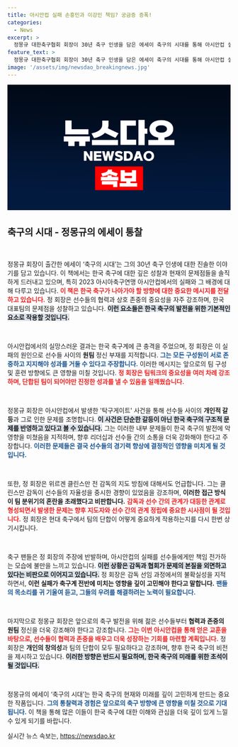 ```yaml
---
title: 아시안컵 실패 손흥민과 이강인 책임? 궁금증 증폭!
categories:
  - News
excerpt: >
  정몽규 대한축구협회 회장이 30년 축구 인생을 담은 에세이 축구의 시대를 통해 아시안컵 실패와 탁구 게이트의 진실을 고백한다. 선수 간 갈등과 감독의 전술 부재로 인한 결과를 비판하며, 원팀 정신의 필요성을 강조한다.
feature_text: >
  정몽규 대한축구협회 회장이 30년 축구 인생을 담은 에세이 축구의 시대를 통해 아시안컵 실패와 탁구 게이트의 진실을 고백한다. 선수 간 갈등과 감독의 전술 부재로 인한 결과를 비판하며, 원팀 정신의 필요성을 강조한다.
image: '/assets/img/newsdao_breakingnews.jpg'
---
```


<p><img src="/assets/img/newsdao_breakingnews.jpg" alt="firstkoreanews 속보" /></p>

<h2 data-ke-size="size26">축구의 시대 - 정몽규의 에세이 통찰</h2>

<p data-ke-size="size16">&nbsp;</p>

<p>정몽규 회장이 출간한 에세이 ‘축구의 시대’는 그의 30년 축구 인생에 대한 진솔한 이야기를 담고 있습니다. 이 책에서는 한국 축구에 대한 깊은 성찰과 현재의 문제점들을 솔직하게 드러내고 있으며, 특히 2023 아시아축구연맹 아시안컵에서의 실패와 그 배경에 대해 다루고 있습니다. <b><span style="color: #ee2323;">이 책은 한국 축구가 나아가야 할 방향에 대한 중요한 메시지를 전달하고 있습니다.</span></b> 정 회장은 선수들의 협력과 상호 존중의 중요성을 자주 강조하며, 한국 대표팀의 문제점을 성찰하고 있습니다. <b><span style="background-color: #21538527;">이런 요소들은 한국 축구의 발전을 위한 기본적인 요소로 작용할 것입니다.</span></b> </p>

<p data-ke-size="size16">&nbsp;</p>

<p>아시안컵에서의 실망스러운 결과는 한국 축구계에 큰 충격을 주었으며, 정 회장은 이 실패의 원인으로 선수들 사이의 <b>원팀</b> 정신 부재를 지적합니다. <b><span style="color: #1a5490;">그는 모든 구성원이 서로 존중하고 지지해야 성과를 거둘 수 있다고 주장합니다.</span></b> 이러한 메시지는 앞으로의 팀 구성 및 훈련 방향에도 큰 영향을 미칠 것입니다. <b><span style="color: #ee2323;">정 회장은 팀워크의 중요성을 여러 차례 강조하며, 단합된 팀이 되어야만 진정한 성과를 낼 수 있음을 일깨웠습니다.</span></b></p>

<p data-ke-size="size16">&nbsp;</p>

<p>정몽규 회장은 아시안컵에서 발생한 '탁구게이트' 사건을 통해 선수들 사이의 <b>개인적 갈등</b>과 그로 인한 문제를 조명합니다. <b><span style="background-color: #21538527;">이 사건은 단순한 갈등이 아닌 한국 축구의 구조적 문제를 반영하고 있다고 볼 수 있습니다.</span></b> 그는 이러한 내부 문제들이 한국 축구의 발전에 악영향을 미쳤음을 지적하며, 향후 리더십과 선수들 간의 소통을 더욱 강화해야 한다고 주장합니다. <b><span style="color: #1a5490;">이러한 문제들은 결국 선수들의 경기력 향상에 결정적인 영향을 미치게 될 것입니다.</span></b></p>

<p data-ke-size="size16">&nbsp;</p>

<p>또한, 정 회장은 위르겐 클린스만 전 감독의 지도 방침에 대해서도 언급합니다. 그는 클린스만 감독이 선수들의 자율성을 중시한 경향이 있었음을 강조하며, <b>이러한 접근 방식이 팀 분위기의 혼란을 초래했다고 비판합니다.</b> <b><span style="color: #ee2323;">감독과 선수 간의 관계가 대등한 관계로 형성되면서 발생한 문제는 향후 지도자와 선수 간의 관계 정립에 중요한 시사점이 될 것입니다.</span></b> 정 회장은 현대 축구에서 팀의 단합이 어떻게 중요하게 작용하는지를 다시 한번 상기시킵니다.</p>

<p data-ke-size="size16">&nbsp;</p>

<p>축구 팬들은 정 회장의 주장에 반발하며, 아시안컵의 실패를 선수들에게만 책임 전가하는 모습에 불만을 느끼고 있습니다. <b><span style="background-color: #21538527;">이런 상황은 감독과 협회가 문제의 본질을 외면하고 있다는 비판으로 이어지고 있습니다.</span></b> 정 회장은 감독 선임 과정에서의 불확실성을 지적하면서, <b>이런 실패가 축구계 전반에 미치는 영향을 깊이 고민해야 한다고 말합니다.</b> <b><span style="color: #1a5490;">팬들의 목소리를 귀 기울여 듣고, 그들의 우려를 해결하려는 노력이 필요합니다.</span></b></p>

<p data-ke-size="size16">&nbsp;</p>

<p>마지막으로 정몽규 회장은 앞으로의 축구 발전을 위해 젊은 선수들부터 <b>협력과 존중의 원팀</b> 정신을 더욱 강조해야 한다고 강조합니다. <b><span style="color: #ee2323;">그는 이번 아시안컵을 통해 얻은 교훈을 바탕으로, 선수들이 협력과 존중을 배우고 더욱 성장하는 기회를 마련할 계획입니다.</span></b> 정 회장은 <b>개인의 창의성</b>과 팀의 단합이 모두 필요하다고 강조하며, 향후 한국 축구의 비전을 제시하고 있습니다. <b><span style="background-color: #21538527;">이러한 방향은 반드시 필요하며, 한국 축구의 미래를 위한 초석이 될 것입니다.</span></b></p>

<p data-ke-size="size16">&nbsp;</p>

<p>정몽규의 에세이 ‘축구의 시대’는 한국 축구의 현재와 미래를 깊이 고민하게 만드는 중요한 작품입니다. <b><span style="color: #1a5490;">그의 통찰력과 경험은 앞으로의 축구 방향에 큰 영향을 미칠 것으로 기대됩니다.</span></b> 이 책을 통해 많은 이들이 한국 축구에 대한 이해와 관심을 더욱 깊이 있게 느낄 수 있게 되기를 바랍니다.</p>
실시간 뉴스 속보는, <a href="https://newsdao.kr" rel="dofollow">https://newsdao.kr</a>


